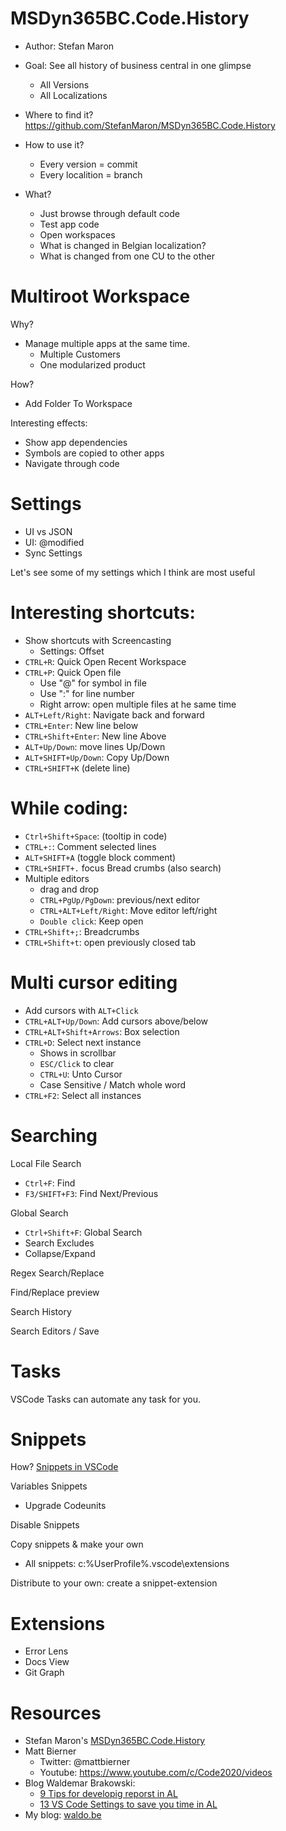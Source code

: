 # MSDyn365BC.Code.History
- Author: Stefan Maron

- Goal: See all history of business central in one glimpse
  * All Versions
  * All Localizations

- Where to find it?
    https://github.com/StefanMaron/MSDyn365BC.Code.History

- How to use it?
  * Every version = commit
  * Every localition = branch

- What?
  * Just browse through default code
  * Test app code
  * Open workspaces 
  * What is changed in Belgian localization?
  * What is changed from one CU to the other




































# Multiroot Workspace
Why?
- Manage multiple apps at the same time.
  * Multiple Customers
  * One modularized product

How?
- Add Folder To Workspace

Interesting effects:
- Show app dependencies
- Symbols are copied to other apps
- Navigate through code

















































# Settings
- UI vs JSON
- UI: @modified
- Sync Settings

Let's see some of my settings which I think are most useful















































# Interesting shortcuts:
- Show shortcuts with Screencasting
  * Settings: Offset
- `CTRL+R`: Quick Open Recent Workspace
- `CTRL+P`: Quick Open file
  * Use "@" for symbol in file
  * Use ":" for line number
  * Right arrow: open multiple files at he same time
- `ALT+Left/Right`: Navigate back and forward
- `CTRL+Enter`: New line below
- `CTRL+Shift+Enter`: New line Above
- `ALT+Up/Down`: move lines Up/Down
- `ALT+SHIFT+Up/Down`: Copy Up/Down
- `CTRL+SHIFT+K` (delete line)




































































# While coding:
- `Ctrl+Shift+Space`: (tooltip in code)
- `CTRL+:`: Comment selected lines
- `ALT+SHIFT+A` (toggle block comment)
- `CTRL+SHIFT+.`  focus Bread crumbs  (also search)
- Multiple editors
  * drag and drop
  * `CTRL+PgUp/PgDown`: previous/next editor
  * `CTRL+ALT+Left/Right`:  Move editor left/right
  * `Double click`: Keep open
- `CTRL+Shift+;`: Breadcrumbs
- `CTRL+Shift+t`: open previously closed tab





















































# Multi cursor editing
- Add cursors with `ALT+Click`
- `CTRL+ALT+Up/Down`: Add cursors above/below
- `CTRL+ALT+Shift+Arrows`: Box selection
- `CTRL+D`: Select next instance
  * Shows in scrollbar
  * `ESC/Click` to clear 
  * `CTRL+U`: Unto Cursor
  * Case Sensitive / Match whole word
- `CTRL+F2`: Select all instances





















































# Searching
Local File Search
- `Ctrl+F`: Find
- `F3/SHIFT+F3`: Find Next/Previous

Global Search
- `Ctrl+Shift+F`: Global Search
- Search Excludes
- Collapse/Expand

Regex Search/Replace

Find/Replace preview

Search History

Search Editors / Save 


















































# Tasks
VSCode Tasks can automate any task for you.
























































# Snippets
How? [Snippets in VSCode](https://code.visualstudio.com/docs/editor/userdefinedsnippets)

Variables Snippets
- Upgrade Codeunits

Disable Snippets

Copy snippets & make your own
- All snippets: c:\%UserProfile%\.vscode\extensions

Distribute to your own: create a snippet-extension



















































<!-- # Git / DevOps
- Commit history
- Undo Last commit
- Edit files on DevOps without VSCode and let the build figure it out! -->




































# Extensions
- Error Lens
- Docs View
- Git Graph




















































# Resources
- Stefan Maron's [MSDyn365BC.Code.History](https://github.com/StefanMaron/MSDyn365BC.Code.History)
- Matt Bierner
  * Twitter: @mattbierner
  * Youtube: https://www.youtube.com/c/Code2020/videos
- Blog Waldemar Brakowski: 
  * [9 Tips for developig reporst in AL](https://navinsights.net/2020/11/30/9-tips-for-developing-reports-in-al/)
  * [13 VS Code Settings to save you time in AL](https://navinsights.net/2020/12/07/13-vs-code-settings-to-save-you-time-in-al/)
- My blog: [waldo.be](www.waldo.be)














































































